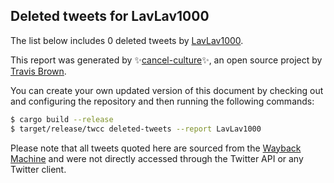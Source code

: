## Deleted tweets for LavLav1000

The list below includes 0 deleted tweets by
[LavLav1000](https://twitter.com/LavLav1000).



This report was generated by ✨[cancel-culture](https://github.com/travisbrown/cancel-culture)✨,
an open source project by [Travis Brown](https://twitter.com/travisbrown).

You can create your own updated version of this document by checking out and configuring the
repository and then running the following commands:

```bash
$ cargo build --release
$ target/release/twcc deleted-tweets --report LavLav1000
```

Please note that all tweets quoted here are sourced from the
[Wayback Machine](https://web.archive.org) and were not directly accessed through the Twitter API or
any Twitter client.

